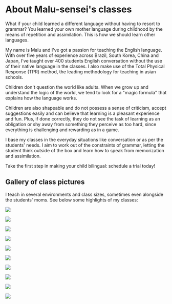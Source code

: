 # About Malu-sensei's classes

What if your child learned a different language without having to resort to grammar? You learned your own mother language during childhood by the means of repetition and assimilation. This is how we should learn other languages.

My name is Malu and I've got a passion for teaching the English language. With over five years of experience across Brazil, South Korea, China and Japan, I've taught over 400 students English conversation without the use of their native language in the classes. I also make use of the Total Physical Response (TPR) method, the leading methodology for teaching in asian schools.

Children don't question the world like adults. When we grow up and understand the logic of the world, we tend to look for a "magic formula" that explains how the language works.

Children are also shapeable and do not possess a sense of criticism, accept suggestions easily and can believe that learning is a pleasant experience and fun. Plus, if done correctly, they do not see the task of learning as an obligation or shy away from something they perceive as too hard, since everything is challenging and rewarding as in a game.

I base my classes in the everyday situations like conversation or as per the students' needs. I aim to work out of the constraints of grammar, letting the student think outside of the box and learn how to speak from memorization and assimilation.

Take the first step in making your child bilingual: schedule a trial today!

## Gallery of class pictures

I teach in several environments and class sizes, sometimes even alongside the students' moms. See below some highlights of my classes:

![](/images/Slide1.JPG)

![](/images/Slide2.JPG)

![](/images/Slide3.JPG)

![](/images/Slide4.JPG)

![](/images/Slide5.JPG)

![](/images/Slide6.JPG)

![](/images/Slide7.JPG)

![](/images/Slide8.JPG)

![](/images/Slide9.JPG)

![](/images/Slide10.JPG)
